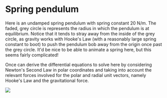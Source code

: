 # Spring pendulum

Here is an undamped spring pendulum with spring constant 20 N/m.  The faded, grey circle is represents the radius in which the pendulum is at equilibrium. Notice that it tends to stray away from the inside of the grey circle, as gravity works with Hooke's Law (with a reasonably large spring constant to boot) to push the pendulum bob away from the origin once past the grey circle.  It'd be nice to be able to animate a spring here, but this seems fairly complicated!

Once can derive the differential equations to solve here by considering Newton's Second Law in polar coordinates and taking into account the relevant forces involved for the polar and radial unit vectors, namely Hooke's Law and the gravitational force. 

![](spring_pendulum.gif)


